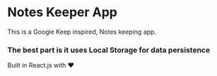 # Notes Keeper App
This is a Google Keep inspired, Notes keeping app. 
<h3>The best part is it uses Local Storage for data persistence</h3>



Built in React.js with ❤️
